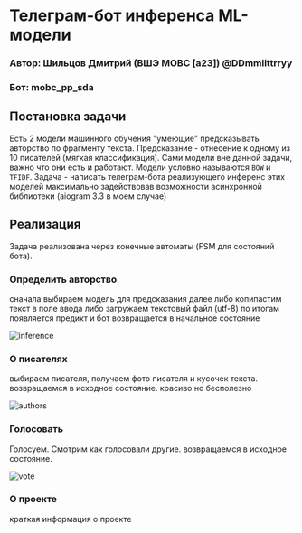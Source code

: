 # Телеграм-бот инференса ML-модели

### Автор: Шильцов Дмитрий (ВШЭ МОВС [a23]) @DDmmiittrryy
### Бот: mobc_pp_sda

## Постановка задачи

Есть 2 модели машинного обучения "умеющие" предсказывать авторство по фрагменту текста. Предсказание -
отнесение к одному из 10 писателей (мягкая классификация). Сами модели вне данной задачи, важно что они есть и работают.
Модели условно называются `BOW` и `TFIDF`. Задача - написать телеграм-бота реализующего инференс этих моделей максимально задействовав 
возможности асинхронной библиотеки (aiogram 3.3 в моем случае)

## Реализация
Задача реализована через конечные автоматы (FSM для состояний бота).

### Определить авторство
сначала выбираем модель для предсказания
далее либо копипастим текст в поле ввода либо загружаем текстовый файл (utf-8)
по итогам появляется предикт и бот возвращается в начальное состояние

![inference](https://github.com/shiltsov/MOBC_pp_sda/assets/54742337/1f6e73a2-5e87-49e1-a9b6-a39a59e4b263)

### О писателях
выбираем писателя, получаем фото писателя и кусочек текста. возвращаемся в исходное состояние.
красиво но бесполезно

![authors](https://github.com/shiltsov/MOBC_pp_sda/assets/54742337/e89f787a-2d89-41c2-89ae-1908db6afdf8)


### Голосовать
Голосуем. Смотрим как голосовали другие. возвращаемся в исходное состояние. 

![vote](https://github.com/shiltsov/MOBC_pp_sda/assets/54742337/df893e70-0ba9-49e3-a160-6e86cbc9adda)


### О проекте
краткая информация о проекте
